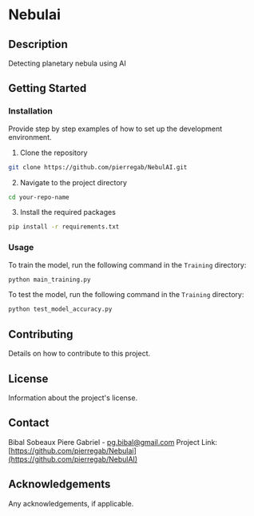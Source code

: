 # Nebulai

## Description

Detecting planetary nebula using AI

## Getting Started

### Installation

Provide step by step examples of how to set up the development environment.

1. Clone the repository
```sh
git clone https://github.com/pierregab/NebulAI.git
```
2. Navigate to the project directory
```sh
cd your-repo-name
```
3. Install the required packages
```sh
pip install -r requirements.txt
```

### Usage

To train the model, run the following command in the `Training` directory:

```sh
python main_training.py
```

To test the model, run the following command in the `Training` directory:

```sh
python test_model_accuracy.py
```

## Contributing

Details on how to contribute to this project.

## License

Information about the project's license.

## Contact

Bibal Sobeaux Piere Gabriel - pg.bibal@gmail.com
Project Link: [https://github.com/pierregab/Nebulai](https://github.com/pierregab/NebulAI)  

## Acknowledgements

Any acknowledgements, if applicable.
